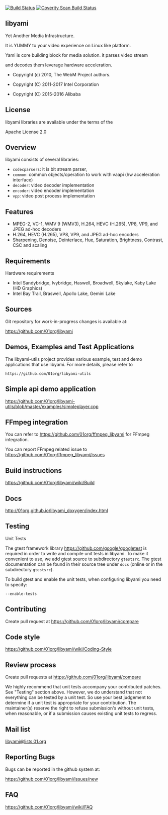 [![Build Status](https://travis-ci.org/intel/libyami.svg?branch=apache)](https://travis-ci.org/intel/libyami)
[![Coverity Scan Build Status](https://scan.coverity.com/projects/11605/badge.svg)](https://scan.coverity.com/projects/01org-libyami)

libyami
-------
Yet Another Media Infrastructure.

It is YUMMY to your video experience on Linux like platform.


Yami is core building block for media solution. it parses video stream

and decodes them leverage hardware acceleration.


  * Copyright (c) 2010, The WebM Project authors.

  * Copyright (C) 2011-2017 Intel Corporation

  * Copyright (C) 2015-2016 Alibaba


License
-------
libyami libraries are available under the terms of the

Apache License 2.0


Overview
--------
libyami consists of several libraries:

  * `codecparsers`: it is bit stream parser,
  * `common`: common objects/operation to work with vaapi (hw acceleration interface)
  * `decoder`: video decoder implementation
  * `encoder`: video encoder implementation
  * `vpp`: video post process implementation


Features
--------
  * MPEG-2, VC-1, WMV 9 (WMV3), H.264, HEVC (H.265), VP8, VP9, and JPEG ad-hoc decoders
  * H.264, HEVC (H.265), VP8, VP9, and JPEG ad-hoc encoders
  * Sharpening, Denoise, Deinterlace, Hue, Saturation, Brightness, Contrast, CSC and scaling


Requirements
------------
Hardware requirements

  * Intel Sandybridge, Ivybridge, Haswell, Broadwell, Skylake, Kaby Lake (HD Graphics)
  * Intel Bay Trail, Braswell, Apollo Lake, Gemini Lake


Sources
-------
Git repository for work-in-progress changes is available at:

<https://github.com/01org/libyami>


Demos, Examples and Test Applications
---------------------------------------------------
The libyami-utils project provides various example, test and demo
applications that use libyami.  For more details, please refer to

    https://github.com/01org/libyami-utils


Simple api demo application
---------------------------
https://github.com/01org/libyami-utils/blob/master/examples/simpleplayer.cpp


FFmpeg integration
--------------------------
You can refer to https://github.com/01org/ffmpeg_libyami for FFmpeg integration.

You can report FFmpeg related issue to https://github.com/01org/ffmpeg_libyami/issues


Build instructions
------------------
https://github.com/01org/libyami/wiki/Build


Docs
----
http://01org.github.io/libyami_doxygen/index.html


Testing
-------

Unit Tests

  The gtest framework library <https://github.com/google/googletest> is required
  in order to write and compile unit tests in libyami. To make it convenient to 
  use, we add gtest source to subdirectory `gtestsrc`. The gtest documentation 
  can be found in their source tree under `docs` (online or in the subdirectory 
  `gtestsrc`).

  To build gtest and enable the unit tests, when configuring libyami you need to
  specify:

    --enable-tests

Contributing
------------
Create pull request at https://github.com/01org/libyami/compare


Code style
----------
https://github.com/01org/libyami/wiki/Coding-Style


Review process
--------------
  Create pull requests at <https://github.com/01org/libyami/compare>

  We highly recommend that unit tests accompany your contributed patches.  See
  "Testing" section above.  However, we do understand that not everything can
  be tested by a unit test. So use your best judgement to determine if a unit
  test is appropriate for your contribution.  The maintainer(s) reserve the
  right to refuse submission's without unit tests, when reasonable, or if a
  submission causes existing unit tests to regress.


Mail list
---------
libyami@lists.01.org


Reporting Bugs
--------------
Bugs can be reported in the github system at:

  <https://github.com/01org/libyami/issues/new>


FAQ
---
https://github.com/01org/libyami/wiki/FAQ
